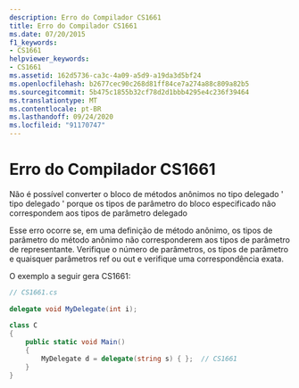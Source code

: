 ```yaml
---
description: Erro do Compilador CS1661
title: Erro do Compilador CS1661
ms.date: 07/20/2015
f1_keywords:
- CS1661
helpviewer_keywords:
- CS1661
ms.assetid: 162d5736-ca3c-4a09-a5d9-a19da3d5bf24
ms.openlocfilehash: b2677cec90c268d81ff84ce7a274a88c809a82b5
ms.sourcegitcommit: 5b475c1855b32cf78d2d1bbb4295e4c236f39464
ms.translationtype: MT
ms.contentlocale: pt-BR
ms.lasthandoff: 09/24/2020
ms.locfileid: "91170747"
---
```

# <a name="compiler-error-cs1661"></a>Erro do Compilador CS1661

Não é possível converter o bloco de métodos anônimos no tipo delegado ' tipo delegado ' porque os tipos de parâmetro do bloco especificado não correspondem aos tipos de parâmetro delegado  
  
 Esse erro ocorre se, em uma definição de método anônimo, os tipos de parâmetro do método anônimo não corresponderem aos tipos de parâmetro de representante. Verifique o número de parâmetros, os tipos de parâmetro e quaisquer parâmetros ref ou out e verifique uma correspondência exata.  
  
 O exemplo a seguir gera CS1661:  
  
```csharp  
// CS1661.cs  
  
delegate void MyDelegate(int i);  
  
class C  
{  
    public static void Main()  
    {  
        MyDelegate d = delegate(string s) { };  // CS1661  
    }  
}  
```
